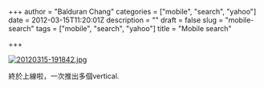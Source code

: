 +++
author = "Balduran Chang"
categories = ["mobile", "search", "yahoo"]
date = 2012-03-15T11:20:01Z
description = ""
draft = false
slug = "mobile-search"
tags = ["mobile", "search", "yahoo"]
title = "Mobile search"

+++


[![20120315-191842.jpg](http://balduran.twbbs.org/wp-content/uploads/20120315-191842.jpg)](http://balduran.twbbs.org/wp-content/uploads/20120315-191842.jpg)

終於上線啦，一次推出多個vertical.

